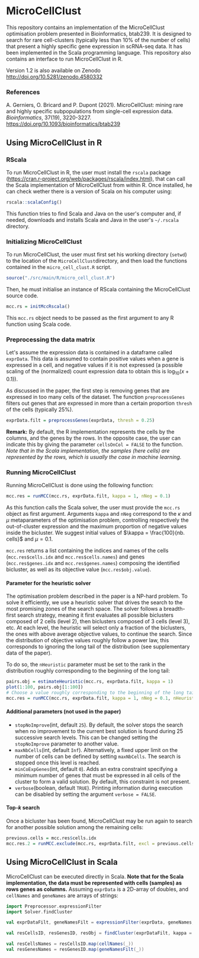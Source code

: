 # MicroCellClust

This repository contains an implementation of the MicroCellClust optimisation problem presented in Bioinformatics, btab239. It is designed to search for rare cell-clusters (typically less than 10% of the number of cells) that present a highly specific gene expression in scRNA-seq data. It has been implemented in the Scala programming language. This repository also contains an interface to run MicroCellClust in R.

Version 1.2 is also available on Zenodo http://doi.org/10.5281/zenodo.4580332

### References

A. Gerniers, O. Bricard and P. Dupont (2021). MicroCellClust: mining rare and highly specific subpopulations from single-cell expression data. *Bioinformatics*, 37(19), 3220-3227. https://doi.org/10.1093/bioinformatics/btab239



## Using MicroCellClust in R

### RScala

To run MicroCellClust in R, the user must install the `rscala` package (https://cran.r-project.org/web/packages/rscala/index.html), that can call the Scala implementation of MicroCellClust from within R. Once installed, he can check wether there is a version of Scala on his computer using:

``` R
rscala::scalaConfig()
```
This function tries to find Scala and Java on the user's computer and, if needed, downloads and installs Scala and Java in the user's `~/.rscala` directory.


### Initializing MicroCellClust

To run MicroCellClust, the user must first set his working directory (`setwd`) to the location of the `MicroCellClust`directory, and then load the functions contained in the `micro_cell_clust.R` script.
``` R
source("./src/main/R/micro_cell_clust.R")
```
Then, he must initialise an instance of RScala containing the MicroCellClust source code.
``` R
mcc.rs = initMccRscala()
```
This `mcc.rs` object needs to be passed as the first argument to any R function using Scala code.


### Preprocessing the data matrix

Let's assume the expression data is contained in a dataframe called `exprData`. This data is assumed to contain positive values when a gene is expressed in a cell, and negative values if it is not expressed (a possible scaling of the (normalized) count expression data to obtain this is $\log_{10}(x + 0.1)$).

As discussed in the paper, the first step is removing genes that are expressed in too many cells of the dataset. The function `preprocessGenes` filters out genes that are expressed in more than a certain proportion `thresh` of the cells (typically 25%).
``` R
exprData.filt = preprocessGenes(exprData, thresh = 0.25)
```
**Remark:** By default, the R implementation represents the cells by the columns, and the genes by the rows. In the opposite case, the user can indicate this by giving the parameter `cellsOnCol = FALSE` to the function. *Note that in the Scala implementation, the samples (here cells) are represented by the rows, which is usually the case in machine learning.*


### Running MicroCellClust

Running MicroCellClust is done using the following function:
``` R
mcc.res = runMCC(mcc.rs, exprData.filt, kappa = 1, nNeg = 0.1)
```
As this function calls the Scala solver, the user must provide the `mcc.rs` object as first argument. Arguments `kappa` and `nNeg` correspond to the $\kappa$ and $\mu$ metaparameters of the optimisation problem, controlling respectively the out-of-cluster expression and the maximum proportion of negative values inside the bicluster. We suggest initial values of $\kappa = \frac{100}{nb. cells}$ and $\mu = 0.1$.

`mcc.res` returns a list containing the indices and names of the cells (`mcc.res$cells.idx` and `mcc.res$cells.names`) and genes (`mcc.res$genes.idx` and `mcc.res$genes.names`) composing the identified bicluster, as well as its objective value (`mcc.res$obj.value`).


#### Parameter for the heuristic solver
The optimisation problem described in the paper is a NP-hard problem. To solve it efficiently, we use a heuristic solver that drives the search to the most promising zones of the search space. The solver follows a breadth-first search strategy, meaning it first evaluates all possible biclusters composed of 2 cells (level 2), then biclusters composed of 3 cells (level 3), etc. At each level, the heuristic will select only a fraction of the biclusters, the ones with above average objective values, to continue the search. Since the distribution of objective values roughly follow a power law, this corresponds to ignoring the long tail of the distribution (see supplementary data of the paper).

To do so, the `nHeuristic` parameter must be set to the rank in the distribution roughly corresponding to the beginning of the long tail:
``` R
pairs.obj = estimateHeuristic(mcc.rs, exprData.filt, kappa = 1)
plot(1:100, pairs.obj[1:100]) 
# Choose a value roughly corresponding to the beginning of the long tail
mcc.res = runMCC(mcc.rs, exprData.filt, kappa = 1, nNeg = 0.1, nHeuristic = 20)
```

#### Additional parameters (not used in the paper)

* `stopNoImprove`(int, default `25`). By default, the solver stops the search when no improvement to the current best solution is found during 25 successive search levels. This can be changed setting the `stopNoImprove` parameter to another value.
* `maxNbCells`(int, default `Inf`). Alternatively, a fixed upper limit on the number of cells can be defined by setting `maxNbCells`. The search is stopped once this level is reached.
* `minCoExpGenes`(int, default `0`). Adds an extra constraint specifying a minimum number of genes that must be expressed in all cells of the cluster to form a valid solution. By default, this constraint is not present.
* `verbose`(boolean, default `TRUE`). Printing information during execution can be disabled by setting the argument `verbose = FALSE`.

#### Top-$k$ search

Once a bicluster has been found, MicroCellClust may be run again to search for another possible solution among the remaining cells:
``` R
previous.cells = mcc.res$cells.idx
mcc.res.2 = runMCC.exclude(mcc.rs, exprData.filt, excl = previous.cells, kappa = 1, nNeg = 0.1)
```

## Using MicroCellClust in Scala

MicroCellClust can be executed directly in Scala. **Note that for the Scala implementation, the data must be represented with cells (samples) as rows genes as columns.** Assuming `exprData` is a 2D-array of doubles, and `cellNames` and `geneNames` are arrays of strings:
``` Scala
import Preprocessor.expressionFilter
import Solver.findCluster

val exprDataFilt, geneNamesFilt = expressionFilter(exprData, geneNames, thresh = 0.25)

val resCellsID, resGenesID, resObj = findCluster(exprDataFilt, kappa = 1, nNeg = 0.1)

val resCellsNames = resCellsID.map(cellNames(_))
val resGenesNames = resGenesID.map(geneNamesFilt(_))
```
